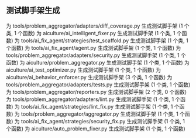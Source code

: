 ## 测试脚手架生成

为 tools/problem_aggregator/adapters/diff_coverage.py 生成测试脚手架 (1 个类, 1 个函数)
为 aiculture/ai_intelligent_fixer.py 生成测试脚手架 (1 个类, 1 个函数)
为 tools/ai_fix_agent/strategies/test_scaffold.py 生成测试脚手架 (1 个类, 1 个函数)
为 tools/ai_fix_agent/agent.py 生成测试脚手架 (1 个类, 1 个函数)
为 tools/problem_aggregator/adapters/security.py 生成测试脚手架 (1 个类, 1 个函数)
为 aiculture/problem_aggregator.py 生成测试脚手架 (1 个类, 1 个函数)
为 aiculture/ai_test_optimizer.py 生成测试脚手架 (1 个类, 1 个函数)
为 aiculture/ai_behavior_enforcer.py 生成测试脚手架 (3 个类, 1 个函数)
为 tools/problem_aggregator/adapters/tests.py 生成测试脚手架 (1 个类, 1 个函数)
为 tools/problem_aggregator/reporters.py 生成测试脚手架 (2 个类, 0 个函数)
为 tools/problem_aggregator/adapters/lint.py 生成测试脚手架 (1 个类, 1 个函数)
为 tools/ai_fix_agent/strategies/lint_fix.py 生成测试脚手架 (1 个类, 1 个函数)
为 tools/problem_aggregator/aggregator.py 生成测试脚手架 (1 个类, 1 个函数)
为 tools/ai_fix_agent/strategies/security_fix.py 生成测试脚手架 (1 个类, 1 个函数)
为 aiculture/auto_problem_fixer.py 生成测试脚手架 (1 个类, 1 个函数)